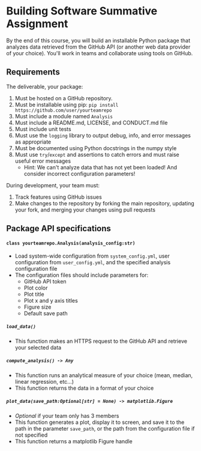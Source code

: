 # Building Software Summative Assignment
By the end of this course, you will build an installable Python package that analyzes data retrieved from the GitHub API (or another web data provider of your choice). You'll work in teams and collaborate using tools on GitHub.

## Requirements
The deliverable, your package:
1. Must be hosted on a GitHub repository.
1. Must be installable using pip: `pip install https://github.com/user/yourteamrepo`
1. Must include a module named `Analysis`
1. Must include a README.md, LICENSE, and CONDUCT.md file
1. Must include unit tests
1. Must use the `logging` library to output debug, info, and error messages as appropriate
1. Must be documented using Python docstrings in the numpy style
1. Must use `try`/`except` and assertions to catch errors and must raise useful error messages
    * Hint: We can't analyze data that has not yet been loaded! And consider incorrect configuration parameters!

During development, your team must:
1. Track features using GitHub issues
1. Make changes to the repository by forking the main repository, updating your fork, and merging your changes using pull requests


## Package API specifications
#### `class yourteamrepo.Analysis(analysis_config:str)`
* Load system-wide configuration from `system_config.yml`, user configuration from `user_config.yml`, and the specified analysis configuration file
* The configuration files should include parameters for:
    * GitHub API token
    * Plot color
    * Plot title
    * Plot x and y axis titles
    * Figure size
    * Default save path

##### `load_data()`
* This function makes an HTTPS request to the GitHub API and retrieve your selected data

##### `compute_analysis() -> Any`
* This function runs an analytical measure of your choice (mean, median, linear regression, etc...)
* This function returns the data in a format of your choice

##### `plot_data(save_path:Optional[str] = None) -> matplotlib.Figure`
* *Optional* if your team only has 3 members
* This function generates a plot, display it to screen, and save it to the path in the parameter `save_path`, or the path from the configuration file if not specified
* This function returns a matplotlib Figure handle

